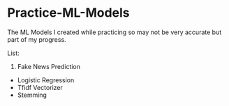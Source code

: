 # Practice-ML-Models
The ML Models I created while practicing so may not be very accurate but part of my progress.

List:

1) Fake News Prediction
- Logistic Regression
- Tfidf Vectorizer
- Stemming